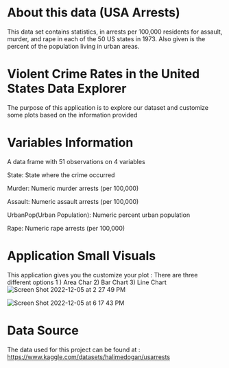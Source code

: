 # About this data (USA Arrests)
This data set contains statistics, in arrests per 100,000 residents for assault, murder, and rape in each of the 50 US states in 1973. Also given is the percent of the population living in urban areas.

# Violent Crime Rates in the United States Data Explorer
The purpose of this application is to explore our dataset and customize some plots based on the information provided 

# Variables Information
A data frame with 51 observations on 4 variables

State: State where the crime occurred

Murder: Numeric murder arrests (per 100,000)

Assault: Numeric assault arrests (per 100,000)

UrbanPop(Urban Population): Numeric percent urban population

Rape: Numeric rape arrests (per 100,000)
 
 # Application Small Visuals 
 This application gives you the customize your plot : There are three different options 1 ) Area Char 2) Bar Chart 3) Line Chart
![Screen Shot 2022-12-05 at 2 27 49 PM](https://user-images.githubusercontent.com/31453441/205725894-b4ffe188-a413-45b9-b9cb-aece1c4a77fb.png)

![Screen Shot 2022-12-05 at 6 17 43 PM](https://user-images.githubusercontent.com/31453441/205764077-e6139d22-3fb3-43e7-8518-8dd43eb7fe59.png)

# Data Source
The data used for this project can be found at : https://www.kaggle.com/datasets/halimedogan/usarrests
